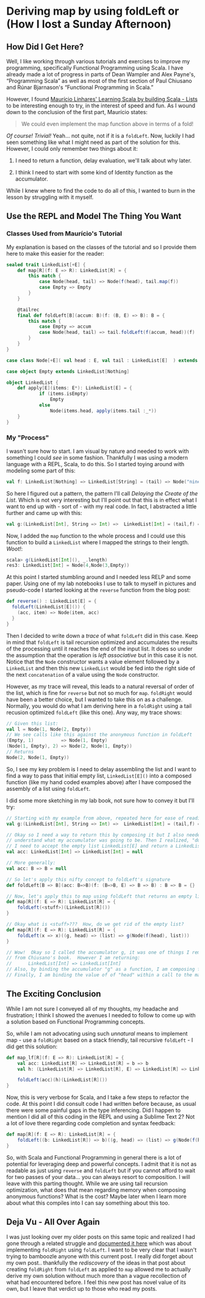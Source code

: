 # Deriving map by using foldLeft or (How I lost a Sunday Afternoon)
## How Did I Get Here?
Well, I like working through various tutorials and exercises to improve my programming, specifically Functional Programming using Scala.  I have already made a lot of progress in parts of Dean Wampler and Alex Payne's, “Programming Scala” as well as most of the first section of Paul Chiusano and Rúnar Bjarnason's “Functional Programming in Scala.”

However, I found [Maurício Linhares' Learning Scala by building Scala - Lists](http://mauricio.github.io/2013/11/25/learning-scala-by-building-scala-lists.html) to be interesting enough to try, in the interest of speed and fun.  As I wound down to the conclusion of the first part, Maurício states:

>We could even implement the map function above in terms of a fold!

*Of course! Trivial!* Yeah... not quite, not if it is a `foldLeft`. Now, luckily I had seen something like what I might need as part of the solution for this.  However, I could only remember two things about it:

1. I need to return a function, delay evaluation, we'll talk about why later.

2. I think I need to start with some kind of Identity function as the accumulator.

While I knew where to find the code to do all of this, I wanted to burn in the lesson by struggling with it myself.

## Use the REPL and Model The Thing You Want
### Classes Used from Maurício's Tutorial
My explanation is based on the classes of the tutorial and so I provide them here to make this easier for the reader:

```scala
sealed trait LinkedList[+E] {
    def map[R](f: E => R): LinkedList[R] = {
        this match {
            case Node(head, tail) => Node(f(head), tail.map(f)) 
            case Empty => Empty
        }
    }

    @tailrec
    final def foldLeft[B](accum: B)(f: (B, E) => B): B = { 
        this match {
            case Empty => accum
            case Node(head, tail) => tail.foldLeft(f(accum, head))(f)
        }
    }
}

case class Node[+E]( val head : E, val tail : LinkedList[E]  ) extends LinkedList[E]

case object Empty extends LinkedList[Nothing]

object LinkedList {
    def apply[E](items: E*): LinkedList[E] = {
            if (items.isEmpty)
                Empty
            else
                Node(items.head, apply(items.tail :_*))
    }
}
```
### My "Process"
I wasn't sure how to start.  I am visual by nature and needed to work with something I could *see* in some fashion.  Thankfully I was using a modern language with a REPL, Scala, to do this.  So I started toying around with modeling some part of this:

```scala
val f: LinkedList[Nothing] => LinkedList[String] = (tail) => Node("nine", Node("ten", tail))
```
So here I figured out a pattern, the pattern I'll call *Delaying the Create of the List*.  Which is not very interesting but I'll point out that this is in effect what I want to end up with - sort of - with my real code.  In fact, I abstracted a little further and came up with this:

```scala
val g:(LinkedList[Int], String => Int) =>  LinkedList[Int] = (tail,f) => Node(f("Nine"), Node(f("ten"), tail))
```
Now, I added the `map` function to the whole process and I could use this function to build a `LinkedList` where I mapped the strings to their length.  *Woot!*:

```scala
scala> g(LinkedList[Int](), _.length)
res3: LinkedList[Int] = Node(4,Node(3,Empty))
```
At this point I started stumbling around and I needed less RELP and some paper. Using one of my lab notebooks I use to talk to myself in pictures and pseudo-code I started looking at the `reverse` function from the blog post:

```scala
def reverse() : LinkedList[E] = {
  foldLeft(LinkedList[E]()) {
    (acc, item) => Node(item, acc)
  }
}
```
Then I decided to write down a *trace* of what `foldLeft` did in this case.  Keep in mind that `foldLeft` is tail recursion optimized and accumulates the results of the processing until it reaches the end of the input list.  It does so under the assumption that the operation is *left associative* but in this case it is not.  Notice that the `Node`  constructor wants a value element followed by a `LinkedList` and then this new `LinkedList` would be fed into the right side of the next `concatenation` of a value using the `Node` constructor.   

However, as my trace will reveal, this leads to a natural reversal of order of the list, which is fine for `reverse` but not so much for `map`.  `foldRight` would have been a better choice, but I wanted to take this on as a challenge.  Normally, you would do what I am deriving here in a `foldRight` using a tail recusion optimized `foldLeft` (like this one).  Any way, my trace shows:

```scala
// Given this list:
val l = Node(1, Node(2, Empty))
// We see calls like this against the anonymous function in foldLeft
(Empty, 1)          => Node(1, Empty)
(Node(1, Empty), 2) => Node(2, Node(1, Empty))
// Returns
Node(2, Node(1, Empty))
```
So, I see my key problem is I need to delay assembling the list and I want to find a way to pass that initial empty list, `LinkedList[E]()` into a composed function (like my hand coded examples above) after I have composed the assembly of a list using `foldLeft`.

I did some more sketching in my lab book, not sure how to convey it but I'll try:
```scala
// Starting with my example from above, repeated here for ease of reading:
val g:(LinkedList[Int], String => Int) =>  LinkedList[Int] = (tail,f) => Node(f("Nine"), Node(f("ten"), tail))

// Okay so I need a way to return this by composing it but I also needed to
// understand what my accumulator was going to be. Then I realized, "duh"
// I need to accept the empty list LinkedList[E] and return a LinkedList[E]:
val acc: LinkedList[Int] => LinkedList[Int] = null

// More generally:
val acc: B => B = null

// So let's apply this nifty concept to foldLeft's signature
def foldLeft[B => B](acc: B=>B)(f: (B=>B, E) => B => B) : B => B = {}

// Now, let's apply this to map using foldLeft that returns an empty list...
def map[R](f: E => R): LinkedList[R] = {
    foldLeft(<stuff>)(LinkedList[R]())
}

// Okay what is <stuff>???  How, do we get rid of the empty list?  
def map[R](f: E => R): LinkedList[R] = {
    foldLeft(x => x)((g, head) => (list) => g(Node(f(head), list)))
}

// Wow!  Okay so I called the accumulator g, it was one of things I remembered
// from Chiusano's book.  However I am returning: 
//      LinkedList[Int] => LinkedList[Int]
// Also, by binding the accumulator "g" as a function, I am composing functions.
// Finally, I am binding the value of of "head" within a call to the mapper.  
```
## The Exciting Conclusion
While I am not sure I conveyed all of my thoughts, my headache and frustration; I think I showed the avenues I needed to follow to come up with a solution based on Functional Programming concepts.

So, while I am not advocating using such *unnatural* means to implement map - use a `foldRight` based on a stack friendly, tail recursive `foldLeft` - I did get this solution:

```scala
def map_lf[R](f: E => R): LinkedList[R] = {
    val acc: LinkedList[R] => LinkedList[R] = b => b
    val h: (LinkedList[R] => LinkedList[R], E) => LinkedList[R] => LinkedList[R] = (g, head) => (list) => g(Node(f(head), list))

    foldLeft(acc)(h)(LinkedList[R]())
}
```
Now, this is very verbose for Scala, and I take a few steps to refactor the code.  At this point I did consult code I had written before because, as usual there were some painful gaps in the type inferencing.  Did I happen to mention I did all of this coding in the REPL and using a Sublime Text 2?  Not a lot of love there regarding code completion and syntax feedback:

```scala
def map[R](f: E => R): LinkedList[R] = {
    foldLeft((b: LinkedList[R]) => b)((g, head) => (list) => g(Node(f(head), list)))(LinkedList[R]())
}
```
So, with Scala and Functional Programming in general there is a lot of potential for leveraging deep and powerful concepts.  I admit that it is not as readable as just using `reverse` and `foldLeft` but if you cannot afford to wait for two passes of your data... you can always resort to composition.  I will leave with this parting thought.  While we are using tail recursion optimization, what does that mean regarding memory when composing anonymous functions?  What is the cost?  Maybe later when I learn more about what this compiles into I can say something about this too.

## Deja Vu - All Over Again
I was just looking over my older posts on this same topic and realized I had gone through a related struggle and [documented it here](http://www.aninvisiblefriend.com/post/124215953770/fp-by-degrees) which was about implementing `foldRight` using `foldLeft`.  I want to be very clear that I wasn't trying to bamboozle anyone with this current post.  I really did forget about my own post.. thankfully the *rediscovery* of the ideas in that post about creating `foldRight` from `foldLeft` as applied to `map` allowed me to actually derive my own solution without much more than a vague recollection of what had encountered before.  I feel this new post has novel value of its own, but I leave that verdict up to those who read my posts.